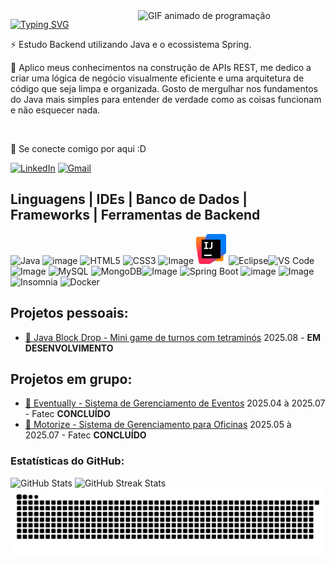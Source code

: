 
<img src="https://github.com/user-attachments/assets/5e90aa73-2682-4b8e-8f05-fd90d7d0c9c1" alt="GIF animado de programação" align="right" width="300" style="margin-left: 20px;">

[![Typing SVG](https://readme-typing-svg.demolab.com/?lines=Olá+!+Gabriella+aqui;Bem+Vindo+ao+meu+Github&size=30)](https://git.io/typing-svg)

⚡ Estudo Backend utilizando Java e o ecossistema Spring.

💪 Aplico meus conhecimentos na construção de APIs REST, me dedico a criar uma lógica de negócio visualmente eficiente e uma arquitetura de código que seja limpa e organizada. Gosto de mergulhar nos fundamentos do Java mais simples para entender de verdade como as coisas funcionam e não esquecer nada.

<br clear="both">

💬 Se conecte comigo por aqui :D

[![LinkedIn](https://img.shields.io/badge/LinkedIn-blue?style=for-the-badge&logo=linkedin)](https://www.linkedin.com/in/gabriellatccorrea/)  [![Gmail](https://img.shields.io/badge/Gmail-%23D14836?style=for-the-badge&logo=gmail&logoColor=white)](mailto:gabriellatccorrea@gmail.com)  

## Linguagens | IDEs | Banco de Dados | Frameworks | Ferramentas de Backend
<img src="https://img.icons8.com/color/48/000000/java-coffee-cup-logo.png" alt="Java"/> <img width="60" height="40" alt="image" src="https://github.com/user-attachments/assets/f2171eff-90dc-46a4-956a-4c04a985df54" /> <img src="https://img.icons8.com/color/48/000000/html-5.png" alt="HTML5"/> <img src="https://img.icons8.com/color/48/000000/css3.png" alt="CSS3"/>
<img width="41" height="41" alt="Image" src="https://github.com/user-attachments/assets/893c6e1a-2189-4b12-9eca-11fd8aede6a3" /> <img src="https://raw.githubusercontent.com/JetBrains/logos/master/web/intellij-idea/intellij-idea.svg" width="48" height="48" alt="IntelliJ IDEA"/> <img src="https://cdn.jsdelivr.net/gh/devicons/devicon/icons/eclipse/eclipse-original.svg" width="48" height="48" alt="Eclipse"/><img src="https://img.icons8.com/color/48/000000/visual-studio-code-2019.png" alt="VS Code"/><img width="41" height="41" alt="Image" src="https://github.com/user-attachments/assets/893c6e1a-2189-4b12-9eca-11fd8aede6a3" /> <img src="https://cdn.jsdelivr.net/gh/devicons/devicon/icons/mysql/mysql-original.svg" width="48" height="48" alt="MySQL"/> <img src="https://img.icons8.com/color/48/000000/mongodb.png" alt="MongoDB"/><img width="41" height="41" alt="Image" src="https://github.com/user-attachments/assets/893c6e1a-2189-4b12-9eca-11fd8aede6a3" />  <img src="https://img.icons8.com/color/48/000000/spring-logo.png" alt="Spring Boot"/> <img width="55" height="50" alt="image" src="https://github.com/user-attachments/assets/91b322fe-00df-4910-87c4-9b807aa24834" />
 <img width="41" height="41" alt="Image" src="https://github.com/user-attachments/assets/893c6e1a-2189-4b12-9eca-11fd8aede6a3" /> <img src="https://cdn.jsdelivr.net/gh/devicons/devicon/icons/insomnia/insomnia-original.svg" width="48" height="48" alt="Insomnia"/> <img src="https://cdn.jsdelivr.net/gh/devicons/devicon/icons/docker/docker-original.svg" width="48" height="48" alt="Docker"/>

## Projetos pessoais:
- [🧱 Java Block Drop - Mini game de turnos com tetraminós](https://github.com/gabriellatcc/Java-Block-Drop/) 2025.08 - **EM DESENVOLVIMENTO**

## Projetos em grupo:
- [📆 Eventually - Sistema de Gerenciamento de Eventos](https://github.com/gabriellatcc/Description-Projects/tree/main/Description-Eventually) 2025.04 à 2025.07 - Fatec **CONCLUÍDO**
- [🚙 Motorize - Sistema de Gerenciamento para Oficinas](https://github.com/gabriellatcc/Motorize)  2025.05 à 2025.07 -  Fatec **CONCLUÍDO**

### Estatísticas do GitHub:

<img src="https://github-readme-stats.vercel.app/api?username=gabriellatcc&theme=dark&hide_border=false&include_all_commits=false&count_private=false" alt="GitHub Stats" />  <img src="https://nirzak-streak-stats.vercel.app/?user=gabriellatcc&theme=dark&hide_border=false" alt="GitHub Streak Stats" />
![snake gif](https://github.com/gabriellatcc/gabriellatcc/blob/output/snake.svg)

